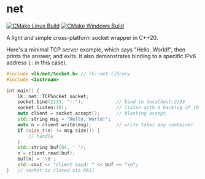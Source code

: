 # net
[![CMake Linux Build](https://github.com/lionkor/net/actions/workflows/cmake-linux.yml/badge.svg)](https://github.com/lionkor/net/actions/workflows/cmake-linux.yml)
[![CMake Windows Build](https://github.com/lionkor/net/actions/workflows/cmake-windows.yml/badge.svg)](https://github.com/lionkor/net/actions/workflows/cmake-windows.yml)

A light and simple cross-platform socket wrapper in C++20.

Here's a minimal TCP server example, which says "Hello, World!", then prints the answer, and exits.
It also demonstrates binding to a specific IPv6 address (:: in this case).

```cpp
#include <lk/net/Socket.h> // lk::net library
#include <iostream>

int main() {
    lk::net::TCPSocket socket;
    socket.bind(2233, "::");            // bind to localhost:2233
    socket.listen(10);                  // listen with a backlog of 10
    auto client = socket.accept();      // blocking accept
    std::string msg = "Hello, World!"; 
    auto n = client.write(msg);         // write takes any container
    if (size_t(n) != msg.size()) {
        // handle
    }
    std::string buf(64, ' ');
    n = client.read(buf);
    buf[n] = '\0';
    std::cout << "client said: " << buf << "\n";
}   // socket is closed via RAII
```
